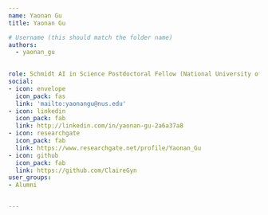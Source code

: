 ```yaml
---
name: Yaonan Gu
title: Yaonan Gu

# Username (this should match the folder name)
authors:
  - yaonan_gu
  

role: Schmidt AI in Science Postdoctoral Fellow (National University of Singapore)
social:
- icon: envelope
  icon_pack: fas
  link: 'mailto:yaonangu@nus.edu'
- icon: linkedin
  icon_pack: fab
  link: http://linkedin.com/in/yaonan-gu-2a6a37a8
- icon: researchgate
  icon_pack: fab
  link: https://www.researchgate.net/profile/Yaonan_Gu
- icon: github
  icon_pack: fab
  link: https://github.com/ClaireGyn
user_groups:
- Alumni


---
```



